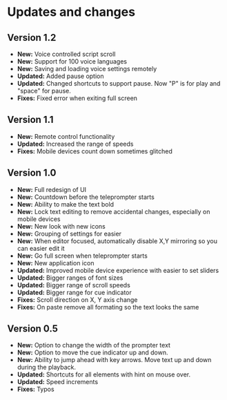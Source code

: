 # Updates and changes #

## Version 1.2 ##
- **New:** Voice controlled script scroll
- **New:** Support for 100 voice languages
- **New:** Saving and loading voice settings remotely
- **Updated:** Added pause option
- **Updated:** Changed shortcuts to support pause. Now "P" is for play and "space" for pause.
- **Fixes:** Fixed error when exiting full screen


## Version 1.1 ##

- **New:** Remote control functionality
- **Updated:** Increased the range of speeds
- **Fixes:** Mobile devices count down sometimes glitched


## Version 1.0 ##

- **New:** Full redesign of UI
- **New:** Countdown before the teleprompter starts
- **New:** Ability to make the text bold
- **New:** Lock text editing to remove accidental changes, especially on mobile devices 
- **New:** New look with new icons
- **New:** Grouping of settings for easier 
- **New:** When editor focused, automatically disable X,Y mirroring so you can easier edit it
- **New:** Go full screen when teleprompter starts
- **New:** New application icon
- **Updated:** Improved mobile device experience with easier to set sliders
- **Updated:** Bigger ranges of font sizes
- **Updated:** Bigger range of scroll speeds
- **Updated:** Bigger range for cue indicator
- **Fixes:** Scroll direction on X, Y axis change
- **Fixes:** On paste remove all formating so the text looks the same

## Version 0.5 ##

- **New:** Option to change the width of the prompter text
- **New:** Option to move the cue indicator up and down.
- **New:** Ability to jump ahead with key arrows. Move text up and down during the playback.
- **Updated:** Shortcuts for all elements with hint on mouse over.
- **Updated:** Speed increments
- **Fixes:** Typos
